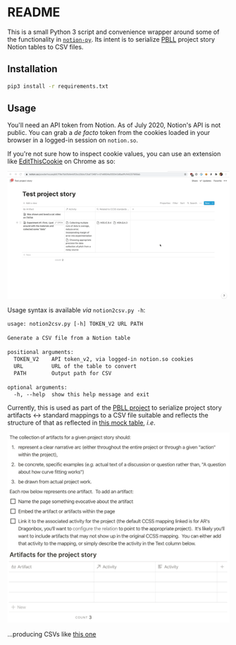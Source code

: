 # README

This is a small Python 3 script and convenience wrapper around some of the functionality in [`notion-py`](https://github.com/jamalex/notion-py).  Its intent is to serialize [PBLL](https://www.notion.so/powderhousepbll/An-introduction-to-the-PBLL-624f34255da844228dc1276221d791c9) project story Notion tables to CSV files.

## Installation
```bash
pip3 install -r requirements.txt
```

## Usage

You'll need an API token from Notion.  As of July 2020, Notion's API is not public.  You can grab a _de facto_ token from the cookies loaded in your browser in a logged-in session on `notion.so`.

If you're not sure how to inspect cookie values, you can use an extension like [EditThisCookie](https://chrome.google.com/webstore/detail/editthiscookie/fngmhnnpilhplaeedifhccceomclgfbg?hl=en) on Chrome as so:

![Animated GIF of using EditThisCookie to get Notion API token](cookie-grab.gif?raw=true)

Usage syntax is available _via_ `notion2csv.py -h`:
```text
usage: notion2csv.py [-h] TOKEN_V2 URL PATH

Generate a CSV file from a Notion table

positional arguments:
  TOKEN_V2    API token_v2, via logged-in notion.so cookies
  URL         URL of the table to convert
  PATH        Output path for CSV

optional arguments:
  -h, --help  show this help message and exit
```

Currently, this is used as part of the [PBLL project](https://www.notion.so/powderhousepbll/An-introduction-to-the-PBLL-624f34255da844228dc1276221d791c9) to serialize project story artifacts ↔ standard mappings to a CSV file suitable and reflects the structure of that as reflected in [this mock table](https://www.notion.so/powderhousepbll/7f9e7bb5fafe4df2bcd3bbcf2baf7348?v=07e6604a555543d6adffcf48257988ab), _i.e_.

![Project story summary and schema screenshot](story-summary.png?raw=true)

…producing CSVs like [this one](https://share.getcloudapp.com/OAuBNBG9)